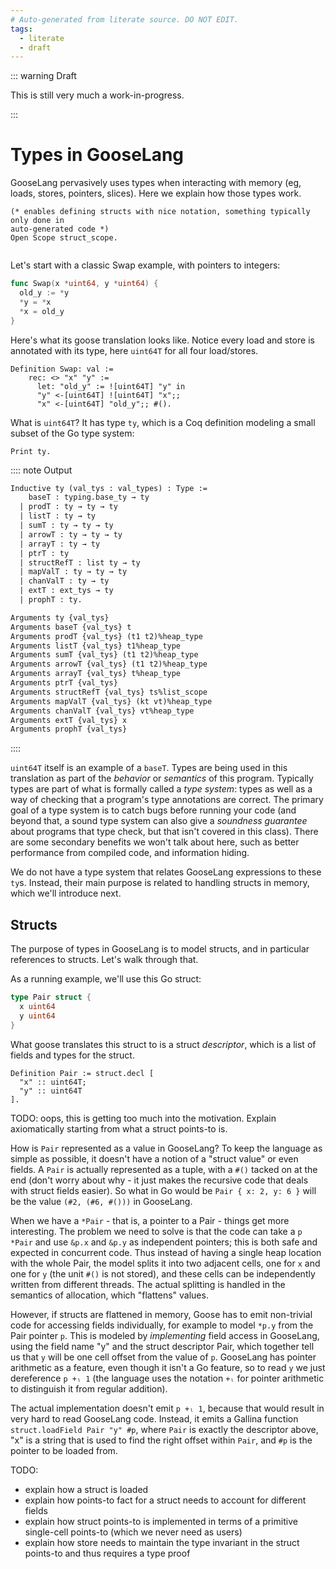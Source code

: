 ```yaml
---
# Auto-generated from literate source. DO NOT EDIT.
tags:
  - literate
  - draft
---
```


::: warning Draft

This is still very much a work-in-progress.

:::

# Types in GooseLang

GooseLang pervasively uses types when interacting with memory (eg, loads, stores, pointers, slices). Here we explain how those types work.

```coq
(* enables defining structs with nice notation, something typically only done in
auto-generated code *)
Open Scope struct_scope.


```

Let's start with a classic Swap example, with pointers to integers:

```go
func Swap(x *uint64, y *uint64) {
  old_y := *y
  *y = *x
  *x = old_y
}
```

Here's what its goose translation looks like. Notice every load and store is annotated with its type, here `uint64T` for all four load/stores.

```coq
Definition Swap: val :=
    rec: <> "x" "y" :=
      let: "old_y" := ![uint64T] "y" in
      "y" <-[uint64T] ![uint64T] "x";;
      "x" <-[uint64T] "old_y";; #().

```

What is `uint64T`? It has type `ty`, which is a Coq definition modeling a small subset of the Go type system:

```coq
Print ty.
```

:::: note Output

```txt title="coq output"
Inductive ty (val_tys : val_types) : Type :=
    baseT : typing.base_ty → ty
  | prodT : ty → ty → ty
  | listT : ty → ty
  | sumT : ty → ty → ty
  | arrowT : ty → ty → ty
  | arrayT : ty → ty
  | ptrT : ty
  | structRefT : list ty → ty
  | mapValT : ty → ty → ty
  | chanValT : ty → ty
  | extT : ext_tys → ty
  | prophT : ty.

Arguments ty {val_tys}
Arguments baseT {val_tys} t
Arguments prodT {val_tys} (t1 t2)%heap_type
Arguments listT {val_tys} t1%heap_type
Arguments sumT {val_tys} (t1 t2)%heap_type
Arguments arrowT {val_tys} (t1 t2)%heap_type
Arguments arrayT {val_tys} t%heap_type
Arguments ptrT {val_tys}
Arguments structRefT {val_tys} ts%list_scope
Arguments mapValT {val_tys} (kt vt)%heap_type
Arguments chanValT {val_tys} vt%heap_type
Arguments extT {val_tys} x
Arguments prophT {val_tys}
```

::::

`uint64T` itself is an example of a `baseT`. Types are being used in this translation as part of the _behavior_ or _semantics_ of this program. Typically types are part of what is formally called a _type system_: types as well as a way of checking that a program's type annotations are correct. The primary goal of a type system is to catch bugs before running your code (and beyond that, a sound type system can also give a _soundness guarantee_ about programs that type check, but that isn't covered in this class). There are some secondary benefits we won't talk about here, such as better performance from compiled code, and information hiding.

We do not have a type system that relates GooseLang expressions to these `ty`s. Instead, their main purpose is related to handling structs in memory, which we'll introduce next.

## Structs

The purpose of types in GooseLang is to model structs, and in particular references to structs. Let's walk through that.

As a running example, we'll use this Go struct:

```go
type Pair struct {
  x uint64
  y uint64
}
```

What goose translates this struct to is a struct _descriptor_, which is a list of fields and types for the struct.

```coq
Definition Pair := struct.decl [
  "x" :: uint64T;
  "y" :: uint64T
].

```

TODO: oops, this is getting too much into the motivation. Explain axiomatically starting from what a struct points-to is.

How is `Pair` represented as a value in GooseLang? To keep the language as simple as possible, it doesn't have a notion of a "struct value" or even fields. A `Pair` is actually represented as a tuple, with a `#()` tacked on at the end (don't worry about why - it just makes the recursive code that deals with struct fields easier). So what in Go would be `Pair { x: 2, y: 6 }` will be the value `(#2, (#6, #()))` in GooseLang.

When we have a `*Pair` - that is, a pointer to a Pair - things get more interesting. The problem we need to solve is that the code can take a `p *Pair` and use `&p.x` and `&p.y` as independent pointers; this is both safe and expected in concurrent code. Thus instead of having a single heap location with the whole Pair, the model splits it into two adjacent cells, one for `x` and one for `y` (the unit `#()` is not stored), and these cells can be independently written from different threads. The actual splitting is handled in the semantics of allocation, which "flattens" values.

However, if structs are flattened in memory, Goose has to emit non-trivial code for accessing fields individually, for example to model `*p.y` from the Pair pointer `p`. This is modeled by _implementing_ field access in GooseLang, using the field name "y" and the struct descriptor Pair, which together tell us that `y` will be one cell offset from the value of `p`. GooseLang has pointer arithmetic as a feature, even though it isn't a Go feature, so to read `y` we just dereference `p +ₗ 1` (the language uses the notation `+ₗ` for pointer arithmetic to distinguish it from regular addition).

The actual implementation doesn't emit `p +ₗ 1`, because that would result in very hard to read GooseLang code. Instead, it emits a Gallina function `struct.loadField Pair "y" #p`, where `Pair` is exactly the descriptor above, "x" is a string that is used to find the right offset within `Pair`, and `#p` is the pointer to be loaded from.

TODO:

- explain how a struct is loaded
- explain how points-to fact for a struct needs to account for different fields
- explain how struct points-to is implemented in terms of a primitive single-cell points-to (which we never need as users)
- explain how store needs to maintain the type invariant in the struct points-to and thus requires a type proof
